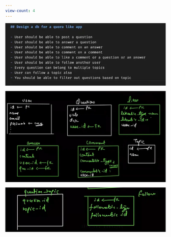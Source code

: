 ```yaml
---
view-count: 4
---
```

![NORMALISATION 3-20241225141657171.webp](../../../Images/NORMALISATION%203-20241225141657171.webp)


![NORMALISATION 3-20241225150559014.webp](../../../Images/NORMALISATION%203-20241225150559014.webp)

![NORMALISATION 3-20241225150626396.webp](../../../Images/NORMALISATION%203-20241225150626396.webp)

